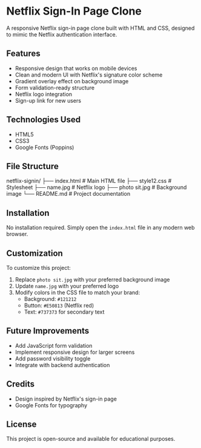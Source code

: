 # Netflix Sign-In Page Clone

A responsive Netflix sign-in page clone built with HTML and CSS, designed to mimic the Netflix authentication interface.

## Features

- Responsive design that works on mobile devices
- Clean and modern UI with Netflix's signature color scheme
- Gradient overlay effect on background image
- Form validation-ready structure
- Netflix logo integration
- Sign-up link for new users

## Technologies Used

- HTML5
- CSS3
- Google Fonts (Poppins)

## File Structure
netflix-signin/
├── index.html # Main HTML file
├── style12.css # Stylesheet
├── name.jpg # Netflix logo
├── photo sit.jpg # Background image
└── README.md # Project documentation


## Installation

No installation required. Simply open the `index.html` file in any modern web browser.

## Customization

To customize this project:

1. Replace `photo sit.jpg` with your preferred background image
2. Update `name.jpg` with your preferred logo
3. Modify colors in the CSS file to match your brand:
   - Background: `#121212`
   - Button: `#E50813` (Netflix red)
   - Text: `#737373` for secondary text

## Future Improvements

- Add JavaScript form validation
- Implement responsive design for larger screens
- Add password visibility toggle
- Integrate with backend authentication

## Credits

- Design inspired by Netflix's sign-in page
- Google Fonts for typography

## License

This project is open-source and available for educational purposes.